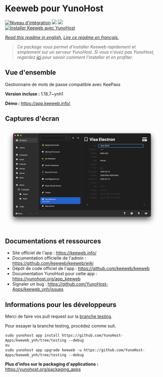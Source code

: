 # Keeweb pour YunoHost

[![Niveau d'intégration](https://dash.yunohost.org/integration/keeweb.svg)](https://dash.yunohost.org/appci/app/keeweb) ![](https://ci-apps.yunohost.org/ci/badges/keeweb.status.svg) ![](https://ci-apps.yunohost.org/ci/badges/keeweb.maintain.svg)  
[![Installer Keeweb avec YunoHost](https://install-app.yunohost.org/install-with-yunohost.svg)](https://install-app.yunohost.org/?app=keeweb)

*[Read this readme in english.](./README.md)*
*[Lire ce readme en français.](./README_fr.md)*

> *Ce package vous permet d'installer Keeweb rapidement et simplement sur un serveur YunoHost.
Si vous n'avez pas YunoHost, regardez [ici](https://yunohost.org/#/install) pour savoir comment l'installer et en profiter.*

## Vue d'ensemble

Gestionnaire de mots de passe compatible avec KeePass

**Version incluse :** 1.18.7~ynh1

**Démo :** https://app.keeweb.info/

## Captures d'écran

![](./doc/screenshots/screenshot.png)

## Documentations et ressources

* Site officiel de l'app : https://keeweb.info/
* Documentation officielle de l'admin : https://github.com/keeweb/keeweb/wiki
* Dépôt de code officiel de l'app : https://github.com/keeweb/keeweb
* Documentation YunoHost pour cette app : https://yunohost.org/app_keeweb
* Signaler un bug : https://github.com/YunoHost-Apps/keeweb_ynh/issues

## Informations pour les développeurs

Merci de faire vos pull request sur la [branche testing](https://github.com/YunoHost-Apps/keeweb_ynh/tree/testing).

Pour essayer la branche testing, procédez comme suit.
```
sudo yunohost app install https://github.com/YunoHost-Apps/keeweb_ynh/tree/testing --debug
ou
sudo yunohost app upgrade keeweb -u https://github.com/YunoHost-Apps/keeweb_ynh/tree/testing --debug
```

**Plus d'infos sur le packaging d'applications :** https://yunohost.org/packaging_apps